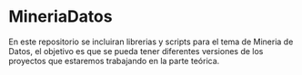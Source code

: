 MineriaDatos
============

En este repositorio se incluiran librerias y scripts para el tema de Mineria de Datos, el objetivo es que se pueda tener diferentes versiones de los proyectos que estaremos trabajando en la parte teórica.
